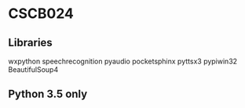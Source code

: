 # CSCB024
## Libraries
wxpython
speechrecognition
pyaudio
pocketsphinx
pyttsx3
pypiwin32
BeautifulSoup4

## Python 3.5 only

